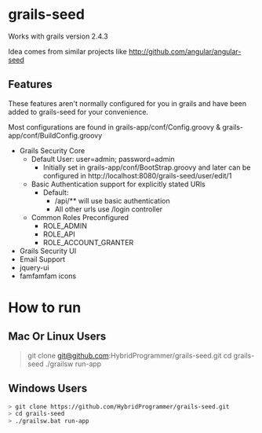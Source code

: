 # grails-seed
Works with grails version 2.4.3

Idea comes from similar projects like http://github.com/angular/angular-seed

## Features
These features aren't normally configured for you in grails and have been added to 
grails-seed for your convenience. 

Most configurations are found in grails-app/conf/Config.groovy & grails-app/conf/BuildConfig.groovy

* Grails Security Core
  * Default User: user=admin; password=admin
    * Initially set in grails-app/conf/BootStrap.groovy and later can be configured in http://localhost:8080/grails-seed/user/edit/1
  * Basic Authentication support for explicitly stated URls
    * Default: 
      * /api/** will use basic authentication 
      * All other urls use /login controller
  * Common Roles Preconfigured
    * ROLE_ADMIN
    * ROLE_API
    * ROLE_ACCOUNT_GRANTER
* Grails Security UI
* Email Support
* jquery-ui
* famfamfam icons

# How to run
## Mac Or Linux Users
> git clone git@github.com:HybridProgrammer/grails-seed.git
> cd grails-seed
> ./grailsw run-app

## Windows Users
```bash
> git clone https://github.com/HybridProgrammer/grails-seed.git
> cd grails-seed
> ./grailsw.bat run-app
```
